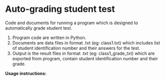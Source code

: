 # Auto-grading student test

Code and documents for running a program which is designed to automatically grade student test.

1. Program code are written in Python.
2. Documents are data files in format .txt (eg: class1.txt) which includes list of student identification number and their answers for the test. 
3. Output is the result files in format .txt (eg: class1_grade_txt) which are exported from program, contain student identification number and their grade.

**Usage instructions:**



